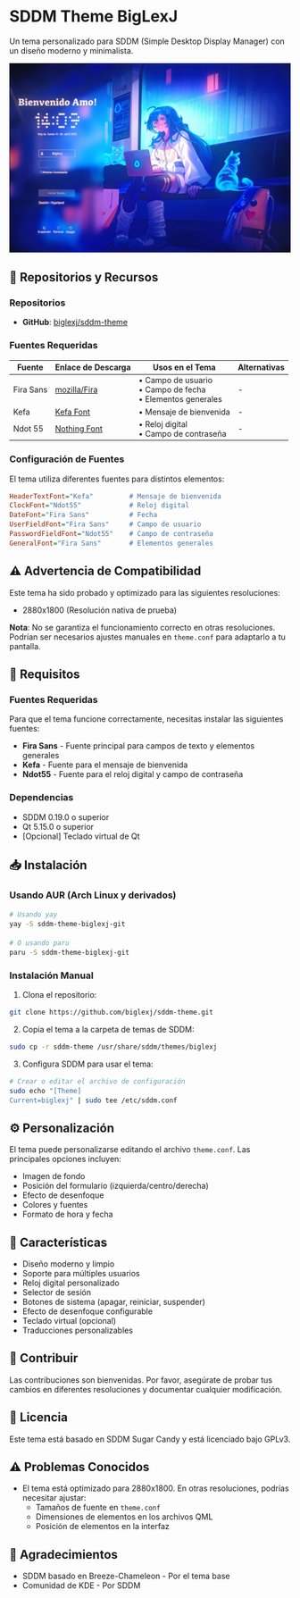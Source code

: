 # SDDM Theme BigLexJ

Un tema personalizado para SDDM (Simple Desktop Display Manager) con un diseño moderno y minimalista.

![Vista previa](preview.jpg)

## 🔗 Repositorios y Recursos

### Repositorios
- **GitHub**: [biglexj/sddm-theme](https://github.com/biglexj/sddm-theme)

### Fuentes Requeridas
| Fuente | Enlace de Descarga | Usos en el Tema | Alternativas |
|--------|-------------------|-----------------|--------------|
| Fira Sans | [mozilla/Fira](https://github.com/mozilla/Fira) | • Campo de usuario<br>• Campo de fecha<br>• Elementos generales | - |
| Kefa | [Kefa Font](https://www.freefontdownload.org/en/kefa-regular.font) | • Mensaje de bienvenida | - |
| Ndot 55 | [Nothing Font](https://github.com/xeji01/nothingfont.git) | • Reloj digital<br>• Campo de contraseña | - |

### Configuración de Fuentes
El tema utiliza diferentes fuentes para distintos elementos:
```ini
HeaderTextFont="Kefa"         # Mensaje de bienvenida
ClockFont="Ndot55"            # Reloj digital
DateFont="Fira Sans"          # Fecha
UserFieldFont="Fira Sans"     # Campo de usuario
PasswordFieldFont="Ndot55"    # Campo de contraseña
GeneralFont="Fira Sans"       # Elementos generales
```

## ⚠️ Advertencia de Compatibilidad

Este tema ha sido probado y optimizado para las siguientes resoluciones:
- 2880x1800 (Resolución nativa de prueba)

**Nota**: No se garantiza el funcionamiento correcto en otras resoluciones. Podrían ser necesarios ajustes manuales en `theme.conf` para adaptarlo a tu pantalla.

## 🔧 Requisitos

### Fuentes Requeridas
Para que el tema funcione correctamente, necesitas instalar las siguientes fuentes:

- **Fira Sans** - Fuente principal para campos de texto y elementos generales
- **Kefa** - Fuente para el mensaje de bienvenida
- **Ndot55** - Fuente para el reloj digital y campo de contraseña

### Dependencias
- SDDM 0.19.0 o superior
- Qt 5.15.0 o superior
- [Opcional] Teclado virtual de Qt

## 📥 Instalación

### Usando AUR (Arch Linux y derivados)
```bash
# Usando yay
yay -S sddm-theme-biglexj-git

# O usando paru
paru -S sddm-theme-biglexj-git
```

### Instalación Manual
1. Clona el repositorio:
```bash
git clone https://github.com/biglexj/sddm-theme.git
```

2. Copia el tema a la carpeta de temas de SDDM:
```bash
sudo cp -r sddm-theme /usr/share/sddm/themes/biglexj
```

3. Configura SDDM para usar el tema:
```bash
# Crear o editar el archivo de configuración
sudo echo "[Theme]
Current=biglexj" | sudo tee /etc/sddm.conf
```

## ⚙️ Personalización

El tema puede personalizarse editando el archivo `theme.conf`. Las principales opciones incluyen:

- Imagen de fondo
- Posición del formulario (izquierda/centro/derecha)
- Efecto de desenfoque
- Colores y fuentes
- Formato de hora y fecha

## 🎨 Características

- Diseño moderno y limpio
- Soporte para múltiples usuarios
- Reloj digital personalizado
- Selector de sesión
- Botones de sistema (apagar, reiniciar, suspender)
- Efecto de desenfoque configurable
- Teclado virtual (opcional)
- Traducciones personalizables

## 🤝 Contribuir

Las contribuciones son bienvenidas. Por favor, asegúrate de probar tus cambios en diferentes resoluciones y documentar cualquier modificación.

## 📜 Licencia

Este tema está basado en SDDM Sugar Candy y está licenciado bajo GPLv3.

## ⚠️ Problemas Conocidos

- El tema está optimizado para 2880x1800. En otras resoluciones, podrías necesitar ajustar:
  - Tamaños de fuente en `theme.conf`
  - Dimensiones de elementos en los archivos QML
  - Posición de elementos en la interfaz

## 🙏 Agradecimientos

- SDDM basado en Breeze-Chameleon - Por el tema base
- Comunidad de KDE - Por SDDM